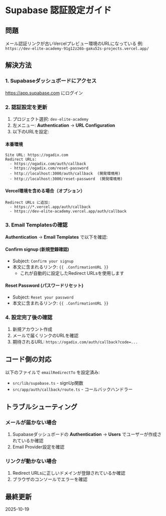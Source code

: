 # Supabase 認証設定ガイド

## 問題
メール認証リンクが古いVercelプレビュー環境のURLになっている
例: `https://dev-elite-academy-91g12z26b-gaku52s-projects.vercel.app/`

## 解決方法

### 1. Supabaseダッシュボードにアクセス

https://app.supabase.com にログイン

### 2. 認証設定を更新

1. プロジェクト選択: `dev-elite-academy`
2. 左メニュー: **Authentication** → **URL Configuration**
3. 以下のURLを設定:

#### 本番環境
```
Site URL: https://ogadix.com
Redirect URLs:
  - https://ogadix.com/auth/callback
  - https://ogadix.com/reset-password
  - http://localhost:3000/auth/callback  (開発環境用)
  - http://localhost:3000/reset-password  (開発環境用)
```

#### Vercel環境を含める場合（オプション）
```
Redirect URLs に追加:
  - https://*.vercel.app/auth/callback
  - https://dev-elite-academy.vercel.app/auth/callback
```

### 3. Email Templatesの確認

**Authentication** → **Email Templates** で以下を確認:

#### Confirm signup (新規登録確認)
- Subject: `Confirm your signup`
- 本文に含まれるリンク: `{{ .ConfirmationURL }}`
  - これが自動的に設定したRedirect URLsを使用します

#### Reset Password (パスワードリセット)
- Subject: `Reset your password`
- 本文に含まれるリンク: `{{ .ConfirmationURL }}`

### 4. 設定完了後の確認

1. 新規アカウント作成
2. メールで届くリンクのURLを確認
3. 期待されるURL: `https://ogadix.com/auth/callback?code=...`

## コード側の対応

以下のファイルで `emailRedirectTo` を設定済み:

- `src/lib/supabase.ts` - signUp関数
- `src/app/auth/callback/route.ts` - コールバックハンドラー

## トラブルシューティング

### メールが届かない場合
1. Supabaseダッシュボードの **Authentication** → **Users** でユーザーが作成されているか確認
2. Email Provider設定を確認

### リンクが動かない場合
1. Redirect URLsに正しいドメインが登録されているか確認
2. ブラウザのコンソールでエラーを確認

## 最終更新
2025-10-19

